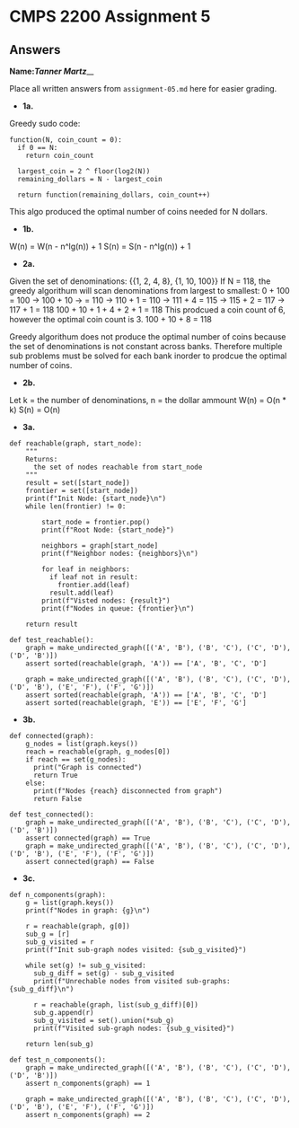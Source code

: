 # CMPS 2200 Assignment 5
## Answers

**Name:**_____Tanner Martz_______


Place all written answers from `assignment-05.md` here for easier grading.


- **1a.**

Greedy sudo code:
```
function(N, coin_count = 0):
  if 0 == N:
    return coin_count
  
  largest_coin = 2 ^ floor(log2(N))
  remaining_dollars = N - largest_coin
  
  return function(remaining_dollars, coin_count++)
```
This algo produced the optimal number of coins needed for N dollars. 

- **1b.**

W(n) = W(n - n^lg(n)) + 1
S(n) = S(n - n^lg(n)) + 1

- **2a.**

Given the set of denominations: {{1, 2, 4, 8}, {1, 10, 100}}
If N = 118, the greedy algorithum will scan denominations from largest to smallest:
0 + 100 = 100 -> 100 + 10 -> = 110 -> 110 + 1 = 110 -> 111 + 4 = 115 
-> 115 + 2 = 117 -> 117 + 1 = 118 
100 + 10 + 1 + 4 + 2 + 1 = 118
This prodcued a coin count of 6, however the optimal coin count is 3. 
100 + 10 + 8 = 118

Greedy algorithum does not produce the optimal number of coins because the 
set of denominations is not constant across banks. Therefore multiple 
sub problems must be solved for each bank inorder to prodcue the optimal number
of coins. 

- **2b.**

Let k = the number of denominations, n = the dollar ammount
W(n) = O(n * k)
S(n) = O(n)

- **3a.**
```
def reachable(graph, start_node):
    """
    Returns:
      the set of nodes reachable from start_node
    """
    result = set([start_node])
    frontier = set([start_node])
    print(f"Init Node: {start_node}\n")
    while len(frontier) != 0:

        start_node = frontier.pop()
        print(f"Root Node: {start_node}")

        neighbors = graph[start_node]
        print(f"Neighbor nodes: {neighbors}\n")

        for leaf in neighbors: 
          if leaf not in result:
            frontier.add(leaf)
          result.add(leaf)    
        print(f"Visted nodes: {result}")
        print(f"Nodes in queue: {frontier}\n")
       
    return result

def test_reachable():
    graph = make_undirected_graph([('A', 'B'), ('B', 'C'), ('C', 'D'), ('D', 'B')])
    assert sorted(reachable(graph, 'A')) == ['A', 'B', 'C', 'D']

    graph = make_undirected_graph([('A', 'B'), ('B', 'C'), ('C', 'D'), ('D', 'B'), ('E', 'F'), ('F', 'G')])
    assert sorted(reachable(graph, 'A')) == ['A', 'B', 'C', 'D']
    assert sorted(reachable(graph, 'E')) == ['E', 'F', 'G']
```
- **3b.**

```
def connected(graph):
    g_nodes = list(graph.keys())
    reach = reachable(graph, g_nodes[0])
    if reach == set(g_nodes):
      print("Graph is connected")
      return True
    else:
      print(f"Nodes {reach} disconnected from graph")
      return False

def test_connected():
    graph = make_undirected_graph([('A', 'B'), ('B', 'C'), ('C', 'D'), ('D', 'B')])
    assert connected(graph) == True
    graph = make_undirected_graph([('A', 'B'), ('B', 'C'), ('C', 'D'), ('D', 'B'), ('E', 'F'), ('F', 'G')])
    assert connected(graph) == False
```

- **3c.**

```
def n_components(graph):
    g = list(graph.keys())
    print(f"Nodes in graph: {g}\n")

    r = reachable(graph, g[0])
    sub_g = [r]
    sub_g_visited = r
    print(f"Init sub-graph nodes visited: {sub_g_visited}")

    while set(g) != sub_g_visited:
      sub_g_diff = set(g) - sub_g_visited
      print(f"Unrechable nodes from visited sub-graphs: {sub_g_diff}\n")
      
      r = reachable(graph, list(sub_g_diff)[0])
      sub_g.append(r)
      sub_g_visited = set().union(*sub_g)
      print(f"Visited sub-graph nodes: {sub_g_visited}")

    return len(sub_g)

def test_n_components():
    graph = make_undirected_graph([('A', 'B'), ('B', 'C'), ('C', 'D'), ('D', 'B')])
    assert n_components(graph) == 1

    graph = make_undirected_graph([('A', 'B'), ('B', 'C'), ('C', 'D'), ('D', 'B'), ('E', 'F'), ('F', 'G')])
    assert n_components(graph) == 2
```